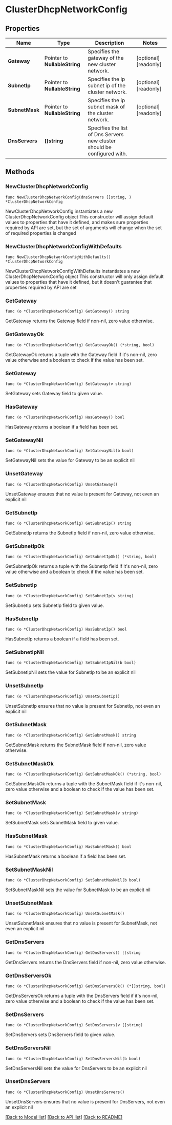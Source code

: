 # ClusterDhcpNetworkConfig

## Properties

Name | Type | Description | Notes
------------ | ------------- | ------------- | -------------
**Gateway** | Pointer to **NullableString** | Specifies the gateway of the new cluster network. | [optional] [readonly] 
**SubnetIp** | Pointer to **NullableString** | Specifies the ip subnet ip of the cluster network. | [optional] [readonly] 
**SubnetMask** | Pointer to **NullableString** | Specifies the ip subnet mask of the cluster network. | [optional] [readonly] 
**DnsServers** | **[]string** | Specifies the list of Dns Servers new cluster should be configured with. | 

## Methods

### NewClusterDhcpNetworkConfig

`func NewClusterDhcpNetworkConfig(dnsServers []string, ) *ClusterDhcpNetworkConfig`

NewClusterDhcpNetworkConfig instantiates a new ClusterDhcpNetworkConfig object
This constructor will assign default values to properties that have it defined,
and makes sure properties required by API are set, but the set of arguments
will change when the set of required properties is changed

### NewClusterDhcpNetworkConfigWithDefaults

`func NewClusterDhcpNetworkConfigWithDefaults() *ClusterDhcpNetworkConfig`

NewClusterDhcpNetworkConfigWithDefaults instantiates a new ClusterDhcpNetworkConfig object
This constructor will only assign default values to properties that have it defined,
but it doesn't guarantee that properties required by API are set

### GetGateway

`func (o *ClusterDhcpNetworkConfig) GetGateway() string`

GetGateway returns the Gateway field if non-nil, zero value otherwise.

### GetGatewayOk

`func (o *ClusterDhcpNetworkConfig) GetGatewayOk() (*string, bool)`

GetGatewayOk returns a tuple with the Gateway field if it's non-nil, zero value otherwise
and a boolean to check if the value has been set.

### SetGateway

`func (o *ClusterDhcpNetworkConfig) SetGateway(v string)`

SetGateway sets Gateway field to given value.

### HasGateway

`func (o *ClusterDhcpNetworkConfig) HasGateway() bool`

HasGateway returns a boolean if a field has been set.

### SetGatewayNil

`func (o *ClusterDhcpNetworkConfig) SetGatewayNil(b bool)`

 SetGatewayNil sets the value for Gateway to be an explicit nil

### UnsetGateway
`func (o *ClusterDhcpNetworkConfig) UnsetGateway()`

UnsetGateway ensures that no value is present for Gateway, not even an explicit nil
### GetSubnetIp

`func (o *ClusterDhcpNetworkConfig) GetSubnetIp() string`

GetSubnetIp returns the SubnetIp field if non-nil, zero value otherwise.

### GetSubnetIpOk

`func (o *ClusterDhcpNetworkConfig) GetSubnetIpOk() (*string, bool)`

GetSubnetIpOk returns a tuple with the SubnetIp field if it's non-nil, zero value otherwise
and a boolean to check if the value has been set.

### SetSubnetIp

`func (o *ClusterDhcpNetworkConfig) SetSubnetIp(v string)`

SetSubnetIp sets SubnetIp field to given value.

### HasSubnetIp

`func (o *ClusterDhcpNetworkConfig) HasSubnetIp() bool`

HasSubnetIp returns a boolean if a field has been set.

### SetSubnetIpNil

`func (o *ClusterDhcpNetworkConfig) SetSubnetIpNil(b bool)`

 SetSubnetIpNil sets the value for SubnetIp to be an explicit nil

### UnsetSubnetIp
`func (o *ClusterDhcpNetworkConfig) UnsetSubnetIp()`

UnsetSubnetIp ensures that no value is present for SubnetIp, not even an explicit nil
### GetSubnetMask

`func (o *ClusterDhcpNetworkConfig) GetSubnetMask() string`

GetSubnetMask returns the SubnetMask field if non-nil, zero value otherwise.

### GetSubnetMaskOk

`func (o *ClusterDhcpNetworkConfig) GetSubnetMaskOk() (*string, bool)`

GetSubnetMaskOk returns a tuple with the SubnetMask field if it's non-nil, zero value otherwise
and a boolean to check if the value has been set.

### SetSubnetMask

`func (o *ClusterDhcpNetworkConfig) SetSubnetMask(v string)`

SetSubnetMask sets SubnetMask field to given value.

### HasSubnetMask

`func (o *ClusterDhcpNetworkConfig) HasSubnetMask() bool`

HasSubnetMask returns a boolean if a field has been set.

### SetSubnetMaskNil

`func (o *ClusterDhcpNetworkConfig) SetSubnetMaskNil(b bool)`

 SetSubnetMaskNil sets the value for SubnetMask to be an explicit nil

### UnsetSubnetMask
`func (o *ClusterDhcpNetworkConfig) UnsetSubnetMask()`

UnsetSubnetMask ensures that no value is present for SubnetMask, not even an explicit nil
### GetDnsServers

`func (o *ClusterDhcpNetworkConfig) GetDnsServers() []string`

GetDnsServers returns the DnsServers field if non-nil, zero value otherwise.

### GetDnsServersOk

`func (o *ClusterDhcpNetworkConfig) GetDnsServersOk() (*[]string, bool)`

GetDnsServersOk returns a tuple with the DnsServers field if it's non-nil, zero value otherwise
and a boolean to check if the value has been set.

### SetDnsServers

`func (o *ClusterDhcpNetworkConfig) SetDnsServers(v []string)`

SetDnsServers sets DnsServers field to given value.


### SetDnsServersNil

`func (o *ClusterDhcpNetworkConfig) SetDnsServersNil(b bool)`

 SetDnsServersNil sets the value for DnsServers to be an explicit nil

### UnsetDnsServers
`func (o *ClusterDhcpNetworkConfig) UnsetDnsServers()`

UnsetDnsServers ensures that no value is present for DnsServers, not even an explicit nil

[[Back to Model list]](../README.md#documentation-for-models) [[Back to API list]](../README.md#documentation-for-api-endpoints) [[Back to README]](../README.md)


